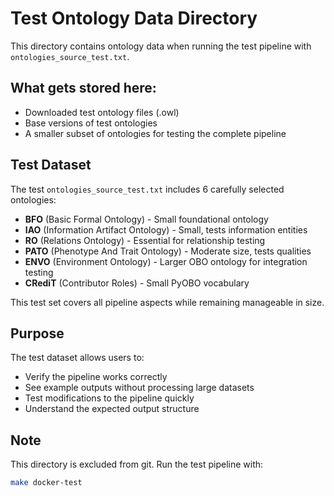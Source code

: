 # Test Ontology Data Directory

This directory contains ontology data when running the test pipeline with `ontologies_source_test.txt`.

## What gets stored here:

- Downloaded test ontology files (.owl)
- Base versions of test ontologies
- A smaller subset of ontologies for testing the complete pipeline

## Test Dataset

The test `ontologies_source_test.txt` includes 6 carefully selected ontologies:
- **BFO** (Basic Formal Ontology) - Small foundational ontology
- **IAO** (Information Artifact Ontology) - Small, tests information entities
- **RO** (Relations Ontology) - Essential for relationship testing
- **PATO** (Phenotype And Trait Ontology) - Moderate size, tests qualities
- **ENVO** (Environment Ontology) - Larger OBO ontology for integration testing
- **CRediT** (Contributor Roles) - Small PyOBO vocabulary

This test set covers all pipeline aspects while remaining manageable in size.

## Purpose

The test dataset allows users to:
- Verify the pipeline works correctly
- See example outputs without processing large datasets
- Test modifications to the pipeline quickly
- Understand the expected output structure

## Note

This directory is excluded from git. Run the test pipeline with:
```bash
make docker-test
```